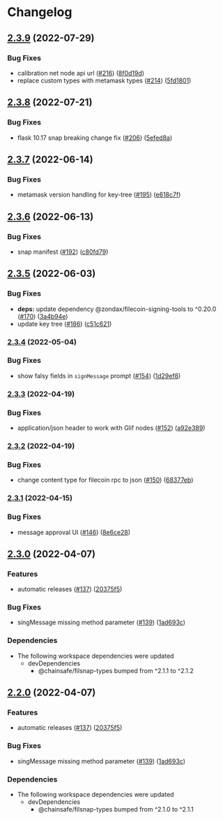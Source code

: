 # Changelog

## [2.3.9](https://github.com/ChainSafe/filsnap/compare/filsnap-v2.3.8...filsnap-v2.3.9) (2022-07-29)


### Bug Fixes

* calibration net node api url ([#216](https://github.com/ChainSafe/filsnap/issues/216)) ([8f0d19d](https://github.com/ChainSafe/filsnap/commit/8f0d19dc75ff2df7a9bf3475fdb4280fdbd38996))
* replace custom types with metamask types ([#214](https://github.com/ChainSafe/filsnap/issues/214)) ([5fd1801](https://github.com/ChainSafe/filsnap/commit/5fd18019d4045c3522786c7306a33d7bf07b0cc4))

## [2.3.8](https://github.com/ChainSafe/filsnap/compare/filsnap-v2.3.7...filsnap-v2.3.8) (2022-07-21)


### Bug Fixes

* flask 10.17 snap breaking change fix ([#206](https://github.com/ChainSafe/filsnap/issues/206)) ([5efed8a](https://github.com/ChainSafe/filsnap/commit/5efed8aafedd8babd94562dc8f24b9e7f62ec09e))

## [2.3.7](https://github.com/ChainSafe/filsnap/compare/filsnap-v2.3.6...filsnap-v2.3.7) (2022-06-14)


### Bug Fixes

* metamask version handling for key-tree ([#195](https://github.com/ChainSafe/filsnap/issues/195)) ([e618c7f](https://github.com/ChainSafe/filsnap/commit/e618c7f8b37101a12e090d2582ac4202a9e68c4e))

## [2.3.6](https://github.com/ChainSafe/filsnap/compare/filsnap-v2.3.5...filsnap-v2.3.6) (2022-06-13)


### Bug Fixes

* snap manifest ([#192](https://github.com/ChainSafe/filsnap/issues/192)) ([c80fd79](https://github.com/ChainSafe/filsnap/commit/c80fd79fb6d1145060c046377b9b45ea5b4f38b3))

## [2.3.5](https://github.com/ChainSafe/filsnap/compare/filsnap-v2.3.4...filsnap-v2.3.5) (2022-06-03)


### Bug Fixes

* **deps:** update dependency @zondax/filecoin-signing-tools to ^0.20.0 ([#170](https://github.com/ChainSafe/filsnap/issues/170)) ([3a4b94e](https://github.com/ChainSafe/filsnap/commit/3a4b94e6f7982ffef97962da289b101514bb7ce4))
* update key tree ([#186](https://github.com/ChainSafe/filsnap/issues/186)) ([c51c621](https://github.com/ChainSafe/filsnap/commit/c51c621dea0adfa755b424f22bbfa9d314f02f6d))

### [2.3.4](https://github.com/ChainSafe/filsnap/compare/filsnap-v2.3.3...filsnap-v2.3.4) (2022-05-04)


### Bug Fixes

* show falsy fields in `signMessage` prompt ([#154](https://github.com/ChainSafe/filsnap/issues/154)) ([1d29ef8](https://github.com/ChainSafe/filsnap/commit/1d29ef85abb05b7070b9d587bbba2f22cb701a7c))

### [2.3.3](https://github.com/ChainSafe/filsnap/compare/filsnap-v2.3.2...filsnap-v2.3.3) (2022-04-19)


### Bug Fixes

* application/json header to work with Glif nodes ([#152](https://github.com/ChainSafe/filsnap/issues/152)) ([a92e389](https://github.com/ChainSafe/filsnap/commit/a92e389c01d753e2237ec7164916f22d130371c1))

### [2.3.2](https://github.com/ChainSafe/filsnap/compare/filsnap-v2.3.1...filsnap-v2.3.2) (2022-04-19)


### Bug Fixes

* change content type for filecoin rpc to json ([#150](https://github.com/ChainSafe/filsnap/issues/150)) ([68377eb](https://github.com/ChainSafe/filsnap/commit/68377ebe8541fe4da585fcd7311d574746362374))

### [2.3.1](https://github.com/ChainSafe/filsnap/compare/filsnap-v2.3.0...filsnap-v2.3.1) (2022-04-15)


### Bug Fixes

* message approval UI ([#146](https://github.com/ChainSafe/filsnap/issues/146)) ([8e6ce28](https://github.com/ChainSafe/filsnap/commit/8e6ce282f2895d96144cb0d7439011c37bc611b4))

## [2.3.0](https://github.com/ChainSafe/filsnap/compare/filsnap-v2.2.0...filsnap-v2.3.0) (2022-04-07)


### Features

* automatic releases ([#137](https://github.com/ChainSafe/filsnap/issues/137)) ([20375f5](https://github.com/ChainSafe/filsnap/commit/20375f52d2712a59961a8c5708fa990b3a178dd2))


### Bug Fixes

* singMessage missing method parameter ([#139](https://github.com/ChainSafe/filsnap/issues/139)) ([1ad693c](https://github.com/ChainSafe/filsnap/commit/1ad693cc5add32761bff94be71ea477671c2f9b5))


### Dependencies

* The following workspace dependencies were updated
  * devDependencies
    * @chainsafe/filsnap-types bumped from ^2.1.1 to ^2.1.2

## [2.2.0](https://github.com/ChainSafe/filsnap/compare/filsnap-v2.1.0...filsnap-v2.2.0) (2022-04-07)


### Features

* automatic releases ([#137](https://github.com/ChainSafe/filsnap/issues/137)) ([20375f5](https://github.com/ChainSafe/filsnap/commit/20375f52d2712a59961a8c5708fa990b3a178dd2))


### Bug Fixes

* singMessage missing method parameter ([#139](https://github.com/ChainSafe/filsnap/issues/139)) ([1ad693c](https://github.com/ChainSafe/filsnap/commit/1ad693cc5add32761bff94be71ea477671c2f9b5))


### Dependencies

* The following workspace dependencies were updated
  * devDependencies
    * @chainsafe/filsnap-types bumped from ^2.1.0 to ^2.1.1
